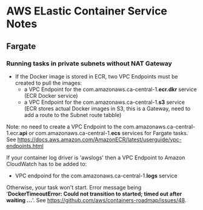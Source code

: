 # AWS ELastic Container Service Notes

## Fargate

### Running tasks in private subnets without NAT Gateway
- If the Docker image is stored in ECR, two VPC Endpoints must be created to pull the images:
    - a VPC Endpoint for the com.amazonaws.ca-central-1.**ecr.dkr** service (ECR Docker service)
    - a VPC Endpoint for the com.amazonaws.ca-central-1.**s3** service (ECR stores actual Docker images in S3, this is a Gateway, need to add a route to the Subnet route tabble) 

Note: no need to create a VPC Endpoint to the com.amazonaws.ca-central-1.ecr.**api** or com.amazonaws.ca-central-1.**ecs** services for Fargate tasks. See https://docs.aws.amazon.com/AmazonECR/latest/userguide/vpc-endpoints.html

If your container log driver is 'awslogs' then a VPC Endpoint to Amazon CloudWatch has to be added to:
  - VPC endpoind for the com.amazonaws.ca-central-1.**logs** service
  
Otherwise, your task won't start. Error message being '**DockerTimeoutError: Could not transition to started; timed out after waiting ...**'. See https://github.com/aws/containers-roadmap/issues/48.

